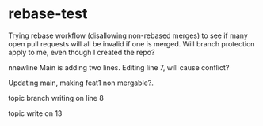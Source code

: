 # rebase-test

Trying rebase workflow (disallowing non-rebased merges) to see if many open pull requests will all be invalid if one is merged.
Will branch protection apply to me, even though I created the repo?

nnewline
Main is adding two lines. Editing line 7, will cause conflict?

Updating main, making feat1 non mergable?.

topic branch writing on line 8

topic write on 13
